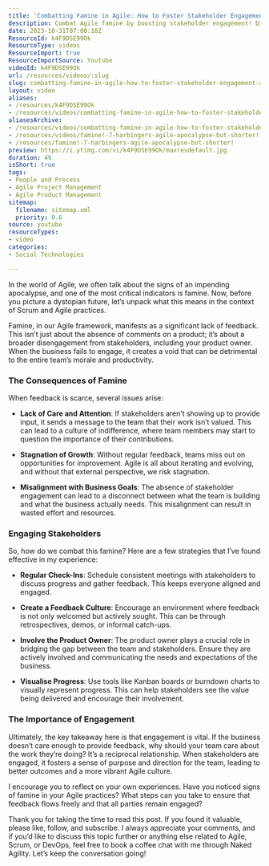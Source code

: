 ```yaml
---
title: 'Combatting Famine in Agile: How to Foster Stakeholder Engagement and Boost Team Morale'
description: Combat Agile famine by boosting stakeholder engagement! Discover strategies to enhance feedback and align your team with business goals for better outcomes.
date: 2023-10-31T07:00:18Z
ResourceId: k4F9DSE99Ok
ResourceType: videos
ResourceImport: true
ResourceImportSource: Youtube
videoId: k4F9DSE99Ok
url: /resources/videos/:slug
slug: combatting-famine-in-agile-how-to-foster-stakeholder-engagement-and-boost-team-morale-k4F9DSE99Ok
layout: video
aliases:
- /resources/k4F9DSE99Ok
- /resources/videos/combatting-famine-in-agile-how-to-foster-stakeholder-engagement-and-boost-team-morale
aliasesArchive:
- /resources/videos/combatting-famine-in-agile-how-to-foster-stakeholder-engagement-and-boost-team-morale
- /resources/videos/famine!-7-harbingers-agile-apocalypse-but-shorter!
- /resources/famine!-7-harbingers-agile-apocalypse-but-shorter!
preview: https://i.ytimg.com/vi/k4F9DSE99Ok/maxresdefault.jpg
duration: 49
isShort: true
tags:
- People and Process
- Agile Project Management
- Agile Product Management
sitemap:
  filename: sitemap.xml
  priority: 0.6
source: youtube
resourceTypes:
- video
categories:
- Social Technologies

---
```

In the world of Agile, we often talk about the signs of an impending apocalypse, and one of the most critical indicators is famine. Now, before you picture a dystopian future, let’s unpack what this means in the context of Scrum and Agile practices.

Famine, in our Agile framework, manifests as a significant lack of feedback. This isn’t just about the absence of comments on a product; it’s about a broader disengagement from stakeholders, including your product owner. When the business fails to engage, it creates a void that can be detrimental to the entire team’s morale and productivity.

### The Consequences of Famine

When feedback is scarce, several issues arise:

- **Lack of Care and Attention**: If stakeholders aren’t showing up to provide input, it sends a message to the team that their work isn’t valued. This can lead to a culture of indifference, where team members may start to question the importance of their contributions.
  
- **Stagnation of Growth**: Without regular feedback, teams miss out on opportunities for improvement. Agile is all about iterating and evolving, and without that external perspective, we risk stagnation.

- **Misalignment with Business Goals**: The absence of stakeholder engagement can lead to a disconnect between what the team is building and what the business actually needs. This misalignment can result in wasted effort and resources.

### Engaging Stakeholders

So, how do we combat this famine? Here are a few strategies that I’ve found effective in my experience:

- **Regular Check-Ins**: Schedule consistent meetings with stakeholders to discuss progress and gather feedback. This keeps everyone aligned and engaged.

- **Create a Feedback Culture**: Encourage an environment where feedback is not only welcomed but actively sought. This can be through retrospectives, demos, or informal catch-ups.

- **Involve the Product Owner**: The product owner plays a crucial role in bridging the gap between the team and stakeholders. Ensure they are actively involved and communicating the needs and expectations of the business.

- **Visualise Progress**: Use tools like Kanban boards or burndown charts to visually represent progress. This can help stakeholders see the value being delivered and encourage their involvement.

### The Importance of Engagement

Ultimately, the key takeaway here is that engagement is vital. If the business doesn’t care enough to provide feedback, why should your team care about the work they’re doing? It’s a reciprocal relationship. When stakeholders are engaged, it fosters a sense of purpose and direction for the team, leading to better outcomes and a more vibrant Agile culture.

I encourage you to reflect on your own experiences. Have you noticed signs of famine in your Agile practices? What steps can you take to ensure that feedback flows freely and that all parties remain engaged? 

Thank you for taking the time to read this post. If you found it valuable, please like, follow, and subscribe. I always appreciate your comments, and if you’d like to discuss this topic further or anything else related to Agile, Scrum, or DevOps, feel free to book a coffee chat with me through Naked Agility. Let’s keep the conversation going!
